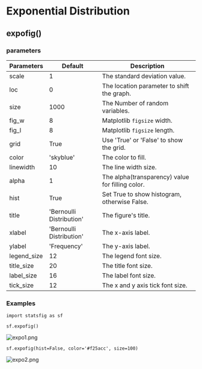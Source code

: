 # Exponential Distribution

## expofig()

### parameters

| Parameters  | Default                  | Description                                      |
| ----------- | ------------------------ | ------------------------------------------------ |
| scale       | 1                        | The standard deviation value.                    |
| loc         | 0                        | The location parameter to shift the graph.       |
| size        | 1000                     | The Number of random variables.                  |
| fig_w       | 8                        | Matplotlib `figsize` width.                      |
| fig_l       | 8                        | Matplotlib `figsize` length.                     |
| grid        | True                     | Use 'True' or 'False' to show the grid.          |
| color       | 'skyblue'                | The color to fill.                               |
| linewidth   | 10                       | The line width size.                             |
| alpha       | 1                        | The alpha(transparency) value for filling color. |
| hist        | True                     | Set True to show histogram, otherwise False.     |
| title       | 'Bernoulli Distribution' | The figure's title.                              |
| xlabel      | 'Bernoulli Distribution' | The x-axis label.                                |
| ylabel      | 'Frequency'              | The y-axis label.                                |
| legend_size | 12                       | The legend font size.                            |
| title_size  | 20                       | The title font size.                             |
| label_size  | 16                       | The label font size.                             |
| tick_size   | 12                       | The x and y axis tick font size.                 |

### Examples

    import statsfig as sf
    
    sf.expofig()

![expo1.png](/Users/shinokada/pythonproject/statsfig/statsfig-python/image/expo1.png)

```
sf.expofig(hist=False, color='#f25acc', size=100)
```

![expo2.png](/Users/shinokada/pythonproject/statsfig/statsfig-python/image/expo2.png)
